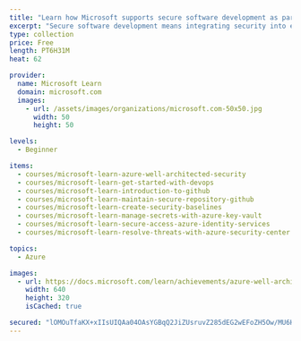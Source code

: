 ```yaml
---
title: "Learn how Microsoft supports secure software development as part of a cybersecurity solution"
excerpt: "Secure software development means integrating security into each phase of your development lifecycle, from requirements analysis to maintenance. Microsoft provides many services that can help you develop more secure code and deploy a more secure application in the cloud. This learning path provides an overview of the services and offerings available to help you build secure software as part of a cybersecurity solution.The deadline for agencies to comply with NIST/CISA/OMB guidance on security measures for critical software (including applying practices of least privilege, network segmentation, and proper configuration), per section 4 of the Executive Order on Improving the Nation's Cybersecurity, is **August 10, 2021**. The deadline for agencies to comply with the guidance identifying practices that enhance the security of the software supply chain with respect to software procurement, also per section 4, is **March 8, 2022**."
type: collection
price: Free
length: PT6H31M
heat: 62

provider:
  name: Microsoft Learn
  domain: microsoft.com
  images:
    - url: /assets/images/organizations/microsoft.com-50x50.jpg
      width: 50
      height: 50

levels:
  - Beginner

items:
  - courses/microsoft-learn-azure-well-architected-security
  - courses/microsoft-learn-get-started-with-devops
  - courses/microsoft-learn-introduction-to-github
  - courses/microsoft-learn-maintain-secure-repository-github
  - courses/microsoft-learn-create-security-baselines
  - courses/microsoft-learn-manage-secrets-with-azure-key-vault
  - courses/microsoft-learn-secure-access-azure-identity-services
  - courses/microsoft-learn-resolve-threats-with-azure-security-center

topics:
  - Azure

images:
  - url: https://docs.microsoft.com/learn/achievements/azure-well-architected-security-social.png
    width: 640
    height: 320
    isCached: true

secured: "lOMOuTfaKX+xIIsUIQAa04OAsYGBqQ2JiZUsruvZ285dEG2wEFoZH5Ow/MU6HGp/hVSV3pNughGsrdS8wXVei154UDxfHt4dX40oag5jkSYgr84gWjXynubkRb/fAB8n+7sow6Q7o8QrCTR3iVUA5bUd+l1oUAw86L0rtHbZ2E+MuMHC9+chUlba+4khEPw6DBoQlEsrrmXbmnXM94GWNvF1FE4yjVTq4vgUBV9wh7KJgv7u0KzvkYw0Yu9UnVlIVG/I1FY+B1ch3up2t++FVufJRVxkjwU7M37eheo8b7m9Z+EP7skGJivmmWovMIWKLSUJuGzpTZfm1Q60tVKXaOpzIZY804N7HruMW8+j0Mk=;NGcIND6PtNmotI67EjVV2A=="
---
```



